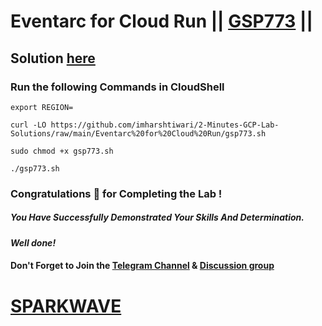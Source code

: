 # Eventarc for Cloud Run || [GSP773](https://www.cloudskillsboost.google/focuses/15657?parent=catalog) ||

## Solution [here](https://youtu.be/FshGwgQz-Xc)

### Run the following Commands in CloudShell
```
export REGION=
```
```
curl -LO https://github.com/imharshtiwari/2-Minutes-GCP-Lab-Solutions/raw/main/Eventarc%20for%20Cloud%20Run/gsp773.sh

sudo chmod +x gsp773.sh

./gsp773.sh
```

### Congratulations 🎉 for Completing the Lab !

##### *You Have Successfully Demonstrated Your Skills And Determination.*

#### *Well done!*

#### Don't Forget to Join the [Telegram Channel](https://t.me/sparkwave.01) & [Discussion group](https://t.me/sparkwave.01chats)

# [SPARKWAVE](https://www.youtube.com/@sparkwave.01)
